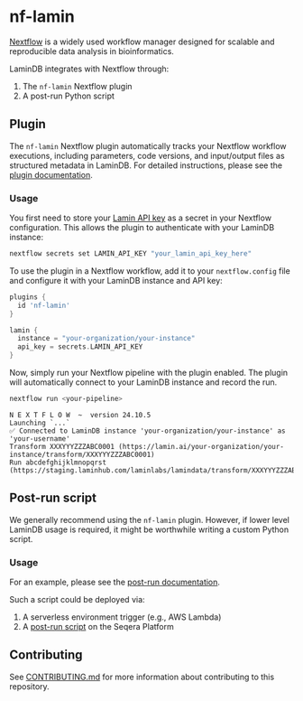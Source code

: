 # nf-lamin

[Nextflow](https://www.nextflow.io/) is a widely used workflow manager designed for scalable and reproducible data analysis in bioinformatics.

LaminDB integrates with Nextflow through:

1. The `nf-lamin` Nextflow plugin
2. A post-run Python script

## Plugin

The `nf-lamin` Nextflow plugin automatically tracks your Nextflow workflow executions, including parameters, code versions, and input/output files as structured metadata in LaminDB.
For detailed instructions, please see the [plugin documentation](https://docs.lamin.ai/nextflow).

### Usage

You first need to store your [Lamin API key](https://lamin.ai/settings) as a secret in your Nextflow configuration.
This allows the plugin to authenticate with your LaminDB instance:

```bash
nextflow secrets set LAMIN_API_KEY "your_lamin_api_key_here"
```

To use the plugin in a Nextflow workflow, add it to your `nextflow.config` file and configure it with your LaminDB instance and API key:

```groovy
plugins {
  id 'nf-lamin'
}

lamin {
  instance = "your-organization/your-instance"
  api_key = secrets.LAMIN_API_KEY
}
```

Now, simply run your Nextflow pipeline with the plugin enabled.
The plugin will automatically connect to your LaminDB instance and record the run.

```bash
nextflow run <your-pipeline>
```

    N E X T F L O W  ~  version 24.10.5
    Launching `...`
    ✅ Connected to LaminDB instance 'your-organization/your-instance' as 'your-username'
    Transform XXXYYYZZZABC0001 (https://lamin.ai/your-organization/your-instance/transform/XXXYYYZZZABC0001)
    Run abcdefghijklmnopqrst (https://staging.laminhub.com/laminlabs/lamindata/transform/XXXYYYZZZABC0001/abcdefghijklmnopqrst)

## Post-run script

We generally recommend using the `nf-lamin` plugin.
However, if lower level LaminDB usage is required, it might be worthwhile writing a custom Python script.

### Usage

For an example, please see the [post-run documentation](https://docs.lamin.ai/nextflow-postrun).

Such a script could be deployed via:

1. A serverless environment trigger (e.g., AWS Lambda)
2. A [post-run script](https://docs.seqera.io/platform-cloud/launch/advanced#pre-and-post-run-scripts) on the Seqera Platform

## Contributing

See [CONTRIBUTING.md](CONTRIBUTING.md) for more information about contributing to this repository.
